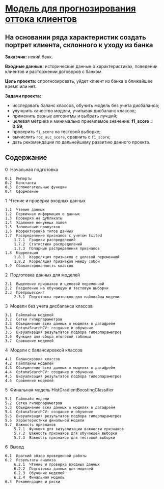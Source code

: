 # [Модель для прогнозирования оттока клиентов](https://github.com/Nanobelka/Yandex_Praktikum/blob/main/bank_churn_multi_models/bank_churn_multi_models.ipynb)
## На основании ряда характеристик создать портрет клиента, склонного к уходу из банка

**Заказчик:** некий банк.

**Входные данные:** исторические данные о характеристиках, поведении клиентов и расторжении договоров с банком.

**Цель проекта:** спрогнозировать, уйдет клиент из банка в ближайшее время или нет.

**Задачи проекта:** 

- исследовать баланс классов, обучить модель без учета дисбаланса;
- улучшить качество модели, учитывая дисбаланс классов;
- применить разные алгоритмы и выбрать лучший;
- целевая метрика и минимально приемлемое значение: **f1_score = 0.59**;
- проверить `f1_score` на тестовой выборке;
- вычислить `roc_auc_score`, сравнить с `f1_score`;
- дать рекомендации по дальнейшему развитию данного проекта.

## Содержание

0  Начальная подготовка

    0.1  Импорты
    0.2  Константы
    0.3  Вспомогательные функции
    0.4  Оформление

1  Чтение и проверка входных данных

    1.1  Чтение данных
    1.2  Первичная информация о данных
    1.3  Проверка на дубликаты
    1.4  Удаление ненужных полей
    1.5  Заполнение пропусков
    1.6  Корректировка типов данных
    1.7  Распределение признаков с учетом Exited
        1.7.1  Графики распределений
        1.7.2  Статистики распределений
        1.7.3  Попарные распределения признаков
    1.8  Корреляция
        1.8.1  Корреляция признаков с целевой переменной
        1.8.2  Корреляция признаков между собой
    1.9  Сбалансированность классов

2  Подготовка данных для моделей

    2.1  Выделение признаков и целевой переменной
    2.2  Разделение на обучающую и тестовую выборки
    2.3  Препроцессинг
        2.3.1  Подготовка признаков для пайплайна модели

3  Модели без учета дисбаланса классов

    3.1  Пайплайны моделей
    3.2  Сетки гиперпараметров
    3.3  Объединение всех данных о моделях в датафрейм
    3.4  OptunaSearchCV: cоздание и обучение
    3.5  Визуализация результатов подбора гиперпараметров
    3.6  Функция для сбора итоговой таблицы
    3.7  Сравнение моделей

4  Модели с балансировкой классов

    4.1  Балансировка классов
    4.2  Пайплайны моделей
    4.3  Объединение всех данных о моделях в датафрейм
    4.4  OptunaSearchCV: cоздание и обучение
    4.5  Визуализация результатов подбора гиперпараметров
    4.6  Сравнение моделей

5  Финальная модель HistGradientBoostingClassifier

    5.1  Пайплайн модели
    5.2  Сетка гиперпараметров
    5.3  Объединение всех данных о моделях в датафрейм
    5.4  OptunaSearchCV: cоздание и обучение
    5.5  Визуализация результатов подбора гиперпараметров
    5.6  Характеристики финальной модели
    5.7  Важность признаков
        5.7.1  Функция для визуализации важности признаков
        5.7.2  Важность признаков для обучающей выборки
        5.7.3  Важность признаков для тестовой выборки

6  Вывод

    6.1  Краткий обзор проведенной работы
    6.2  Результаты анализа
        6.2.1  Чтение и проверка входных данных
        6.2.2  Подготовка данных для моделей
        6.2.3  Обучение моделей
        6.2.4  Финальная модель
    6.3  Рекомендации и риски
